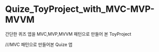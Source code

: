 # Quize_ToyProject_with_MVC-MVP-MVVM
간단한 퀴즈 앱을 MVC,MVP,MVVM 패턴으로 만들어 본 ToyProject

///MVC 패턴으로 만들어본 Quize 앱

